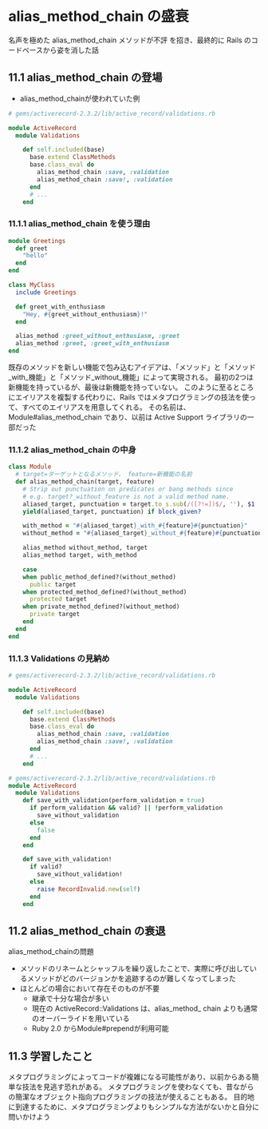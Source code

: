 # alias_method_chain の盛衰
名声を極めた alias_method_chain メソッドが不評 を招き、最終的に Rails のコードベースから姿を消した話

## 11.1 alias_method_chain の登場

- alias_method_chainが使われていた例
```ruby
# gems/activerecord-2.3.2/lib/active_record/validations.rb

module ActiveRecord
  module Validations

    def self.included(base)
      base.extend ClassMethods
      base.class_eval do
        alias_method_chain :save, :validation
        alias_method_chain :save!, :validation
      end
      # ...
    end

```

### 11.1.1 alias_method_chain を使う理由

```ruby
module Greetings
  def greet
    "hello"
  end
end

class MyClass
  include Greetings

  def greet_with_enthusiasm
    "Hey, #{greet_without_enthusiasm}!"
  end

  alias_method :greet_without_enthusiasm, :greet
  alias_method :greet, :greet_with_enthusiasm
end
```

既存のメソッドを新しい機能で包み込むアイデアは、「メソッド」と「メソッド_with_機能」と「メソッド_without_機能」によって実現される。
最初の2つは新機能を持っているが、最後は新機能を持っていない。
このように至るところにエイリアスを複製する代わりに、Rails ではメタプログラミングの技法を使って、すべてのエイリアスを用意してくれる。
その名前は、Module#alias_method_chain であり、以前は Active Support ライブラリの一部だった


### 11.1.2 alias_method_chain の中身

```ruby
class Module
  # target=ターゲットとなるメソッド、 feature=新機能の名前
  def alias_method_chain(target, feature)
    # Strip out punctuation on predicates or bang methods since
    # e.g. target?_without_feature is not a valid method name.
    aliased_target, punctuation = target.to_s.sub(/([?!=])$/, ''), $1
    yield(aliased_target, punctuation) if block_given?

    with_method = "#{aliased_target}_with_#{feature}#{punctuation}"
    without_method = "#{aliased_target}_without_#{feature}#{punctuation}"

    alias_method without_method, target
    alias_method target, with_method

    case
    when public_method_defined?(without_method)
      public target
    when protected_method_defined?(without_method)
      protected target
    when private_method_defined?(without_method)
      private target
    end
  end
end
```

### 11.1.3 Validations の見納め

```ruby
# gems/activerecord-2.3.2/lib/active_record/validations.rb

module ActiveRecord
  module Validations

    def self.included(base)
      base.extend ClassMethods
      base.class_eval do
        alias_method_chain :save, :validation
        alias_method_chain :save!, :validation
      end
      # ...
    end

# gems/activerecord-2.3.2/lib/active_record/validations.rb
module ActiveRecord
  module Validations
    def save_with_validation(perform_validation = true)
      if perform_validation && valid? || !perform_validation
        save_without_validation
      else
        false
      end
    end

    def save_with_validation!
      if valid?
        save_without_validation!
      else
        raise RecordInvalid.new(self)
      end
    end
```

## 11.2 alias_method_chain の衰退
alias_method_chainの問題
- メソッドのリネームとシャッフルを繰り返したことで、実際に呼び出しているメソッドがどのバージョンかを追跡するのが難しくなってしまった
- ほとんどの場合において存在そのものが不要
  - 継承で十分な場合が多い
  - 現在の ActiveRecord::Validations は、alias_method_ chain よりも通常のオーバーライドを用いている
  - Ruby 2.0 からModule#prependが利用可能


## 11.3 学習したこと
メタプログラミングによってコードが複雑になる可能性があり、以前からある簡単な技法を見逃す恐れがある。
メタプログラミングを使わなくても、昔ながらの簡潔なオブジェクト指向プログラミングの技法が使えることもある。
目的地に到達するために、メタプログラミングよりもシンプルな方法がないかと自分に問いかけよう
